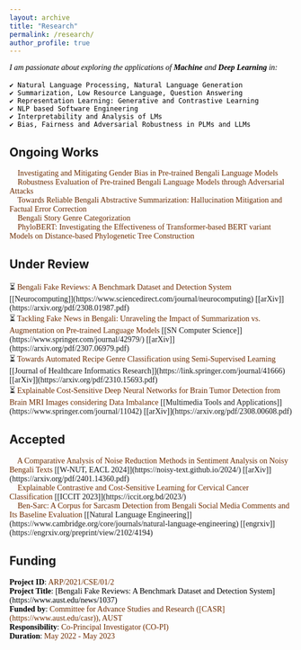 ```yaml
---
layout: archive
title: "Research"
permalink: /research/
author_profile: true
---
```

<span style="color:black;font-family:Georgia">
<em>I am passionate about exploring the applications of <b>Machine</b> and <b>Deep Learning</b> in:</em><br/><br/>
<code>✔️ Natural Language Processing, Natural Language Generation</code> <br/>
<code>✔️ Summarization, Low Resource Language, Question Answering</code> <br/>
<code>✔️ Representation Learning: Generative and Contrastive Learning</code> <br/>
<code>✔️ NLP based Software Engineering</code> <br/>
<code>✔️ Interpretability and Analysis of LMs</code> <br/>
<code>✔️ Bias, Fairness and Adversarial Robustness in PLMs and LLMs</code>
</span>
<br/>


## Ongoing Works
<span style="font-family:Trebuchet MS;">
🔨 <span style="color:#6E2C00">Investigating and Mitigating Gender Bias in Pre-trained Bengali Language Models</span><br/>
🔨 <span style="color:#6E2C00">Robustness Evaluation of Pre-trained Bengali Language Models through Adversarial Attacks</span><br/>
🔨 <span style="color:#6E2C00">Towards Reliable Bengali Abstractive Summarization: Hallucination Mitigation and Factual Error Correction</span><br/>
🔨 <span style="color:#6E2C00">Bengali Story Genre Categorization</span><br/>
🔨 <span style="color:#6E2C00">PhyloBERT: Investigating the Effectiveness of Transformer-based BERT variant Models on Distance-based Phylogenetic Tree Construction</span>
</span>

<!--
## Submitted
<span style="font-family:Trebuchet MS;">
📝 <span style="color:#6E2C00">Bengali Fake Reviews: A Benchmark Dataset and Detection System</span> [[Neurocomputing]](https://www.sciencedirect.com/journal/neurocomputing) [[arXiv]](https://arxiv.org/pdf/2308.01987.pdf)
</span>
-->


## Under Review
<span style="font-family:Trebuchet MS;">
⏳ <span style="color:#6E2C00">Bengali Fake Reviews: A Benchmark Dataset and Detection System</span> [[Neurocomputing]](https://www.sciencedirect.com/journal/neurocomputing) [[arXiv]](https://arxiv.org/pdf/2308.01987.pdf)<br/>
⏳ <span style="color:#6E2C00">Tackling Fake News in Bengali: Unraveling the Impact of Summarization vs. Augmentation on Pre-trained Language Models</span> [[SN Computer Science]](https://www.springer.com/journal/42979/) [[arXiv]](https://arxiv.org/pdf/2307.06979.pdf)<br/>
⏳ <span style="color:#6E2C00">Towards Automated Recipe Genre Classification using Semi-Supervised Learning</span> [[Journal of Healthcare Informatics Research]](https://link.springer.com/journal/41666) [[arXiv]](https://arxiv.org/pdf/2310.15693.pdf)<br/>
⏳ <span style="color:#6E2C00">Explainable Cost-Sensitive Deep Neural Networks for Brain Tumor Detection from Brain MRI Images considering Data Imbalance</span> [[Multimedia Tools and Applications]](https://www.springer.com/journal/11042) [[arXiv]](https://arxiv.org/pdf/2308.00608.pdf)
</span>

## Accepted
<span style="font-family:Trebuchet MS;">
📢 <span style="color:#6E2C00">A Comparative Analysis of Noise Reduction Methods in Sentiment Analysis on Noisy Bengali Texts</span> [[W-NUT, EACL 2024]](https://noisy-text.github.io/2024/) [[arXiv]](https://arxiv.org/pdf/2401.14360.pdf)<br/>
📢 <span style="color:#6E2C00">Explainable Contrastive and Cost-Sensitive Learning for Cervical Cancer Classification</span> [[ICCIT 2023]](https://iccit.org.bd/2023/)<br/>
📢 <span style="color:#6E2C00">Ben-Sarc: A Corpus for Sarcasm Detection from Bengali Social Media Comments and Its Baseline Evaluation</span> [[Natural Language Engineering]](https://www.cambridge.org/core/journals/natural-language-engineering) [[engrxiv]](https://engrxiv.org/preprint/view/2102/4194)
</span>


## Funding
<span style="font-family:Trebuchet MS; color:black;">
<b>Project ID</b>: <span style="color:#6E2C00">ARP/2021/CSE/01/2</span><br/>
<b>Project Title</b>: [Bengali Fake Reviews: A Benchmark Dataset and Detection System](https://www.aust.edu/news/1037)<br/>
<b>Funded by</b>: <span style="color:#6E2C00">Committee for Advance Studies and Research ([CASR](https://www.aust.edu/casr)), AUST</span><br/>
<b>Responsibility</b>: <span style="color:#6E2C00">Co-Principal Investigator (CO-PI)</span><br/>
<b>Duration</b>: <span style="color:#6E2C00">May 2022 - May 2023</span>
</span>
